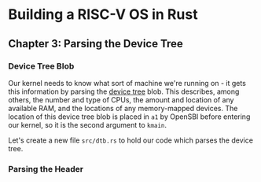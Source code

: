 # Building a RISC-V OS in Rust
## Chapter 3: Parsing the Device Tree
### Device Tree Blob

Our kernel needs to know what sort of machine we're running on - it gets this information by parsing the [device tree]() blob. This describes, among others, the number and type of CPUs, the amount and location of any available RAM, and the locations of any memory-mapped devices. The location of this device tree blob is placed in `a1` by OpenSBI before entering our kernel, so it is the second argument to `kmain`.

Let's create a new file `src/dtb.rs` to hold our code which parses the device tree.

### Parsing the Header
